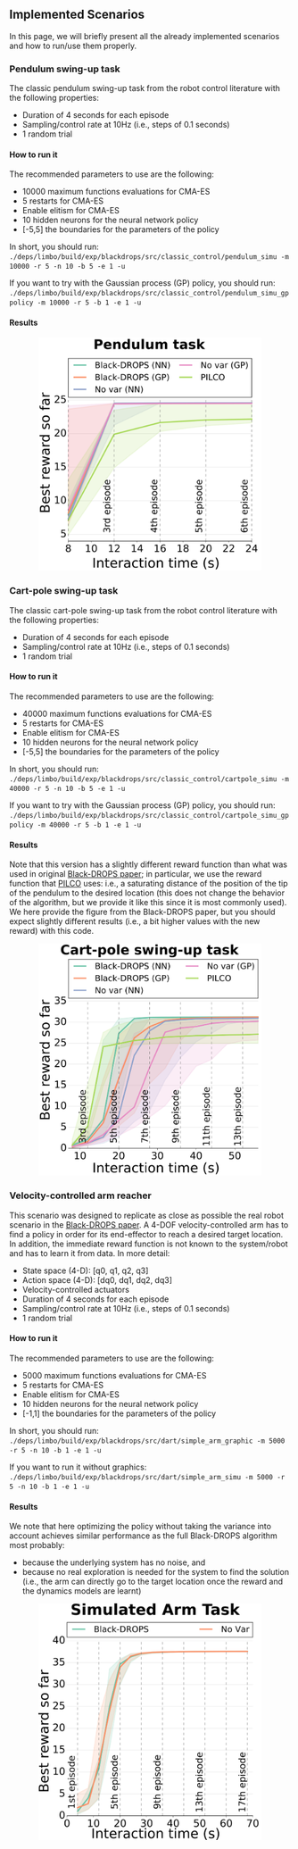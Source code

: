 ## Implemented Scenarios

In this page, we will briefly present all the already implemented scenarios and how to run/use them properly.

### Pendulum swing-up task

The classic pendulum swing-up task from the robot control literature with the following properties:

- Duration of 4 seconds for each episode
- Sampling/control rate at 10Hz (i.e., steps of 0.1 seconds)
- 1 random trial

#### How to run it

The recommended parameters to use are the following:

- 10000 maximum functions evaluations for CMA-ES
- 5 restarts for CMA-ES
- Enable elitism for CMA-ES
- 10 hidden neurons for the neural network policy
- [-5,5] the boundaries for the parameters of the policy

In short, you should run: `./deps/limbo/build/exp/blackdrops/src/classic_control/pendulum_simu -m 10000 -r 5 -n 10 -b 5 -e 1 -u`

If you want to try with the Gaussian process (GP) policy, you should run: `./deps/limbo/build/exp/blackdrops/src/classic_control/pendulum_simu_gppolicy -m 10000 -r 5 -b 1 -e 1 -u`

#### Results

<center>
<img src="../imgs/pendulum_rewards.png" width="400">
</center>

### Cart-pole swing-up task

The classic cart-pole swing-up task from the robot control literature with the following properties:

- Duration of 4 seconds for each episode
- Sampling/control rate at 10Hz (i.e., steps of 0.1 seconds)
- 1 random trial

#### How to run it

The recommended parameters to use are the following:

- 40000 maximum functions evaluations for CMA-ES
- 5 restarts for CMA-ES
- Enable elitism for CMA-ES
- 10 hidden neurons for the neural network policy
- [-5,5] the boundaries for the parameters of the policy

In short, you should run: `./deps/limbo/build/exp/blackdrops/src/classic_control/cartpole_simu -m 40000 -r 5 -n 10 -b 5 -e 1 -u`

If you want to try with the Gaussian process (GP) policy, you should run: `./deps/limbo/build/exp/blackdrops/src/classic_control/cartpole_simu_gppolicy -m 40000 -r 5 -b 1 -e 1 -u`

#### Results

Note that this version has a slightly different reward function than what was used in original [Black-DROPS paper](https://arxiv.org/abs/1703.07261); in particular, we use the reward function that [PILCO](http://mlg.eng.cam.ac.uk/pilco/) uses: i.e., a saturating distance of the position of the tip of the pendulum to the desired location (this does not change the behavior of the algorithm, but we provide it like this since it is most commonly used). We here provide the figure from the Black-DROPS paper, but you should expect slightly different results (i.e., a bit higher values with the new reward) with this code.

<center>
<img src="../imgs/cartpole_rewards.png" width="400">
</center>

### Velocity-controlled arm reacher

This scenario was designed to replicate as close as possible the real robot scenario in the [Black-DROPS paper](https://arxiv.org/abs/1703.07261). A 4-DOF velocity-controlled arm has to find a policy in order for its end-effector to reach a desired target location. In addition, the immediate reward function is not known to the system/robot and has to learn it from data. In more detail:

- State space (4-D): [q0, q1, q2, q3]
- Action space (4-D): [dq0, dq1, dq2, dq3]
- Velocity-controlled actuators
- Duration of 4 seconds for each episode
- Sampling/control rate at 10Hz (i.e., steps of 0.1 seconds)
- 1 random trial

#### How to run it

The recommended parameters to use are the following:

- 5000 maximum functions evaluations for CMA-ES
- 5 restarts for CMA-ES
- Enable elitism for CMA-ES
- 10 hidden neurons for the neural network policy
- [-1,1] the boundaries for the parameters of the policy

In short, you should run: `./deps/limbo/build/exp/blackdrops/src/dart/simple_arm_graphic -m 5000 -r 5 -n 10 -b 1 -e 1 -u`

If you want to run it without graphics: `./deps/limbo/build/exp/blackdrops/src/dart/simple_arm_simu -m 5000 -r 5 -n 10 -b 1 -e 1 -u`

#### Results

We note that here optimizing the policy without taking the variance into account achieves similar performance as the full Black-DROPS algorithm most probably:

- because the underlying system has no noise, and
- because no real exploration is needed for the system to find the solution (i.e., the arm can directly go to the target location once the reward and the dynamics models are learnt)

<center>
<img src="../imgs/simu_arm.png" width="400">
</center>